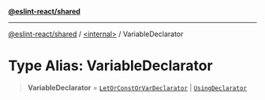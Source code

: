 [**@eslint-react/shared**](../../README.md)

***

[@eslint-react/shared](../../README.md) / [\<internal\>](../README.md) / VariableDeclarator

# Type Alias: VariableDeclarator

> **VariableDeclarator** = [`LetOrConstOrVarDeclarator`](LetOrConstOrVarDeclarator.md) \| [`UsingDeclarator`](UsingDeclarator.md)
